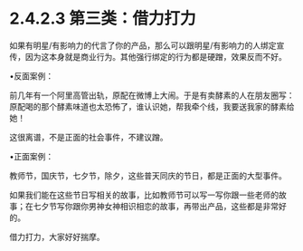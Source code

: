 # 2.4.2.3 第三类：借力打力

如果有明星/有影响力的代言了你的产品，那么可以跟明星/有影响力的人绑定宣传，因为这本身就是商业行为。其他强行绑定的行为都是硬蹭，效果反而不好。

•反面案例：

前几年有一个阿里高管出轨，原配在微博上大闹。于是有卖酵素的人在朋友圈写：原配喝的那个酵素味道也太恐怖了，谁认识她，帮我牵个线，我要送我家的酵素给她！

这很离谱，不是正面的社会事件，不建议蹭。

•正面案例：

教师节，国庆节，七夕节，除夕，这些普天同庆的节日，都是正面的大型事件。

如果我们能在这些节日写相关的故事，比如教师节可以写一写你跟一些老师的故事；在七夕节写你跟你男神女神相识相恋的故事，再带出产品，这些都是非常好的。

借力打力，大家好好揣摩。
